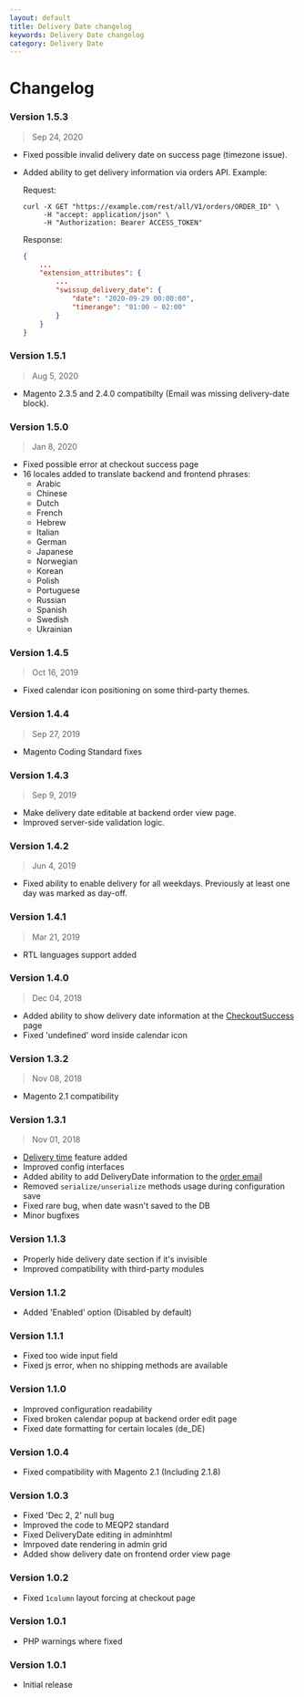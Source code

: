 ```yaml
---
layout: default
title: Delivery Date changelog
keywords: Delivery Date changelog
category: Delivery Date
---
```


# Changelog

### Version 1.5.3

> Sep 24, 2020

 -  Fixed possible invalid delivery date on success page (timezone issue).
 -  Added ability to get delivery information via orders API. Example:

    Request:

    ```
    curl -X GET "https://example.com/rest/all/V1/orders/ORDER_ID" \
         -H "accept: application/json" \
         -H "Authorization: Bearer ACCESS_TOKEN"
    ```

    Response:

    ```json
    {
        ...
        "extension_attributes": {
            ...
            "swissup_delivery_date": {
                "date": "2020-09-29 00:00:00",
                "timerange": "01:00 — 02:00"
            }
        }
    }
    ```

### Version 1.5.1

> Aug 5, 2020

 -  Magento 2.3.5 and 2.4.0 compatibilty (Email was missing delivery-date block).

### Version 1.5.0

> Jan 8, 2020

 -  Fixed possible error at checkout success page
 -  16 locales added to translate backend and frontend phrases:
    - Arabic
    - Chinese
    - Dutch
    - French
    - Hebrew
    - Italian
    - German
    - Japanese
    - Norwegian
    - Korean
    - Polish
    - Portuguese
    - Russian
    - Spanish
    - Swedish
    - Ukrainian

### Version 1.4.5

> Oct 16, 2019

 -  Fixed calendar icon positioning on some third-party themes.

### Version 1.4.4

> Sep 27, 2019

 -  Magento Coding Standard fixes

### Version 1.4.3

> Sep 9, 2019

 -  Make delivery date editable at backend order view page.
 -  Improved server-side validation logic.

### Version 1.4.2

> Jun 4, 2019

 -  Fixed ability to enable delivery for all weekdays. Previously at least one
    day was marked as day-off.

### Version 1.4.1

> Mar 21, 2019

 -  RTL languages support added

### Version 1.4.0

> Dec 04, 2018

 -  Added ability to show delivery date information at the
    [CheckoutSuccess](/m2/extensions/checkout-success/) page
 -  Fixed 'undefined' word inside calendar icon

### Version 1.3.2

> Nov 08, 2018

 -  Magento 2.1 compatibility

### Version 1.3.1

> Nov 01, 2018

 -  [Delivery time](/m2/extensions/delivery-date/configuration/#time-field-settings)
    feature added
 -  Improved config interfaces
 -  Added ability to add DeliveryDate information to the
    [order email](/m2/extensions/delivery-date/use-cases/#add-info-to-the-order-email)
 -  Removed `serialize/unserialize` methods usage during configuration save
 -  Fixed rare bug, when date wasn't saved to the DB
 -  Minor bugfixes

### Version 1.1.3

 -  Properly hide delivery date section if it's invisible
 -  Improved compatibility with third-party modules

### Version 1.1.2

 -  Added 'Enabled' option (Disabled by default)

### Version 1.1.1

 -  Fixed too wide input field
 -  Fixed js error, when no shipping methods are available

### Version 1.1.0

 -  Improved configuration readability
 -  Fixed broken calendar popup at backend order edit page
 -  Fixed date formatting for certain locales (de_DE)

### Version 1.0.4

 -  Fixed compatibility with Magento 2.1 (Including 2.1.8)

### Version 1.0.3

 -  Fixed 'Dec 2, 2' null bug
 -  Improved the code to MEQP2 standard
 -  Fixed DeliveryDate editing in adminhtml
 -  Imrpoved date rendering in admin grid
 -  Added show delivery date on frontend order view page

### Version 1.0.2

 -  Fixed `1column` layout forcing at checkout page

### Version 1.0.1

 -  PHP warnings where fixed

### Version 1.0.1

 -  Initial release
